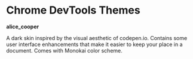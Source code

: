 Chrome DevTools Themes
======================

**alice_cooper**

A dark skin inspired by the visual aesthetic of codepen.io.
Contains some user interface enhancements that make it easier to keep your place in a document.
Comes with Monokai color scheme.
